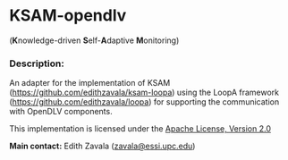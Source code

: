 # KSAM-opendlv
(**K**nowledge-driven **S**elf-**A**daptive **M**onitoring)

### Description:
An adapter for the implementation of KSAM (https://github.com/edithzavala/ksam-loopa) using the LoopA framework (https://github.com/edithzavala/loopa) for supporting the communication with OpenDLV components.

This implementation is licensed under the [Apache License, Version 2.0](http://www.apache.org/licenses/LICENSE-2.0)

**Main contact:** Edith Zavala (<zavala@essi.upc.edu>)
